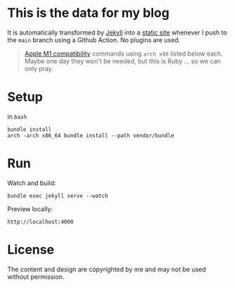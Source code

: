 # This is the data for my blog

It is automatically transformed by [Jekyll](http://github.com/mojombo/jekyll) into a [static site](https://pketh.github.io) whenever I push to the `main` branch using a Github Action. No plugins are used.

> [Apple M1 compatibility](https://talk.jekyllrb.com/t/jekyll-installation-on-macs-w-arm64-w-o-package-manager/5365/2) commands using `arch x86` listed below each. Maybe one day they won't be needed, but this is Ruby … so we can only pray.

# Setup

in `bash`

	bundle install
	arch -arch x86_64 bundle install --path vendor/bundle

# Run

Watch and build:

	bundle exec jekyll serve --watch

Preview locally:

	http://localhost:4000

# License

The content and design are copyrighted by me and may not be used without permission.
